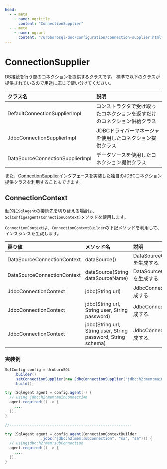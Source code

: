 ```yaml
---
head:
  - - meta
    - name: og:title
      content: "ConnectionSupplier"
  - - meta
    - name: og:url
      content: "/uroborosql-doc/configuration/connection-supplier.html"
---
```


# ConnectionSupplier

DB接続を行う際のコネクションを提供するクラスです。
標準で以下のクラスが提供されているので用途に応じて使い分けてください。

| クラス名                         | 説明                                                                     |
| :------------------------------- | :----------------------------------------------------------------------- |
| DefaultConnectionSupplierImpl    | コンストラクタで受け取ったコネクションを返すだけのコネクション供給クラス |
| JdbcConnectionSupplierImpl       | JDBCドライバーマネージャを使用したコネクション提供クラス                 |
| DataSourceConnectionSupplierImpl | データソースを使用したコネクション提供クラス                             |

また、[ConnectionSupplier](https://github.com/future-architect/uroborosql/blob/main/src/main/java/jp/co/future/uroborosql/connection/ConnectionSupplier.java)インタフェースを実装した独自のJDBCコネクション提供クラスを利用することもできます。

## ConnectionContext <Badge text="0.19.0+"/>

動的に`SqlAgent`の接続先を切り替える場合は、`SqlConfig#agent(ConnectionContext)`メソッドを使用します。

`ConnectionContext`は、`ConnectionContextBuilder`の下記メソッドを利用して、インスタンスを生成します。

| 戻り値                      | メソッド名                                                    | 説明                                    |
| :-------------------------- | :------------------------------------------------------------ | :-------------------------------------- |
| DataSourceConnectionContext | dataSource()                                                  | DataSourceConnectionContext を生成する. |
| DataSourceConnectionContext | dataSource(String dataSourceName)                             | DataSourceConnectionContext を生成する. |
| JdbcConnectionContext       | jdbc(String url)                                              | JdbcConnectionContext を生成する.       |
| JdbcConnectionContext       | jdbc(String url, String user, String password)                | JdbcConnectionContext を生成する.       |
| JdbcConnectionContext       | jdbc(String url, String user, String password, String schema) | JdbcConnectionContext を生成する.       |

### 実装例

```java
SqlConfig config = UroboroSQL
    .builder()
    .setConnectionSupplier(new JdbcConnectionSupplier("jdbc:h2:mem:mainConnection", "sa", "sa"))
    .build();

try (SqlAgent agent = config.agent()) {
  // using jdbc:h2:mem:mainConnection
  agent.required(() -> {
    ....
  });
}

//-------------------------------------------------------

try (SqlAgent agent = config.agent(ConnectionContextBuilder
				.jdbc("jdbc:h2:mem:subConnection", "sa", "sa"))) {
  // usingjdbc:h2:mem:subConnection
  agent.required(() -> {
    ....
  });
}
```
